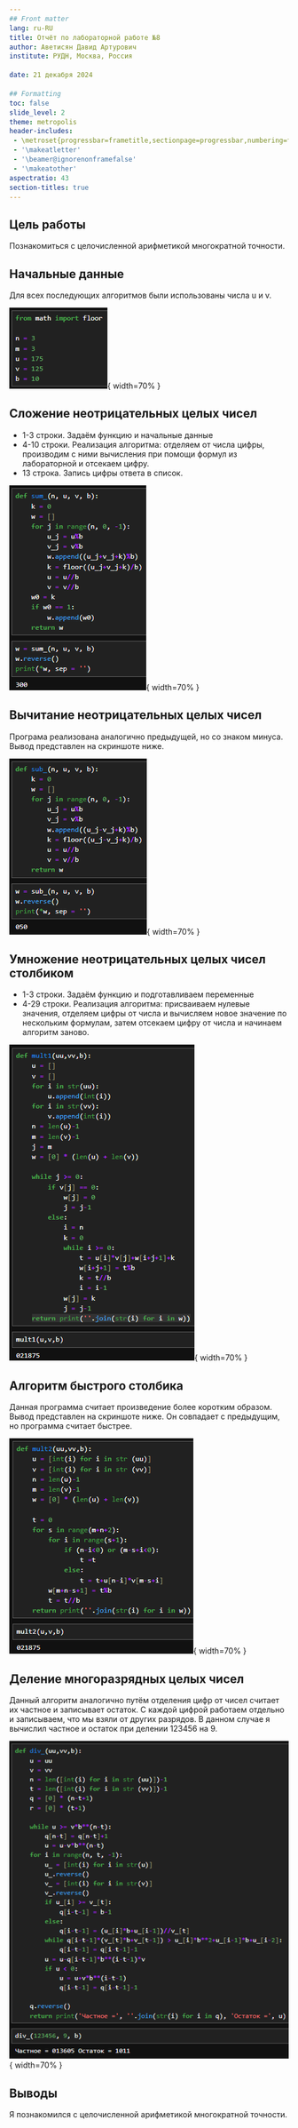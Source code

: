 ```yaml
---
## Front matter
lang: ru-RU
title: Отчёт по лабораторной работе №8
author: Аветисян Давид Артурович
institute: РУДН, Москва, Россия

date: 21 декабря 2024

## Formatting
toc: false
slide_level: 2
theme: metropolis
header-includes: 
 - \metroset{progressbar=frametitle,sectionpage=progressbar,numbering=fraction}
 - '\makeatletter'
 - '\beamer@ignorenonframefalse'
 - '\makeatother'
aspectratio: 43
section-titles: true
---
```


## Цель работы

Познакомиться с целочисленной арифметикой многократной точности.

## Начальные данные

Для всех последующих алгоритмов были использованы числа u и v.

![Начальные данные](image08/image_01.png){ width=70% }

## Сложение неотрицательных целых чисел

- 1-3 строки. Задаём функцию и начальные данные  
- 4-10 строки. Реализация алгоритма: отделяем от числа цифры, производим с ними вычисления при помощи формул из лабораторной и отсекаем цифру.  
- 13 строка. Запись цифры ответа в список.  

![Сложение неотрицательных целых чисел](image08/image_02.png){ width=70% }

## Вычитание неотрицательных целых чисел

Програма реализована аналогично предыдущей, но со знаком минуса. Вывод представлен на скриншоте ниже.

![Вычитание неотрицательных целых чисел](image08/image_03.png){ width=70% }

## Умножение неотрицательных целых чисел столбиком

- 1-3 строки. Задаём функцию и подготавливаем переменные  
- 4-29 строки. Реализация алгоритма: присваиваем нулевые значения, отделяем цифры от числа и вычисляем новое значение по нескольким формулам, затем отсекаем цифру от числа и начинаем алгоритм заново.  

![Умножение неотрицательных целых чисел столбиком](image08/image_04.png){ width=70% }

## Алгоритм быстрого столбика

Данная программа считает произведение более коротким образом. Вывод представлен на скриншоте ниже. Он совпадает с предыдущим, но программа считает быстрее.

![Алгоритм быстрого столбика](image08/image_05.png){ width=70% }

## Деление многоразрядных целых чисел

Данный алгоритм аналогично путём отделения цифр от чисел считает их частное и записывает остаток. С каждой цифрой работаем отдельно и записываем, что мы взяли от других разрядов. В данном случае я вычислил частное и остаток при делении 123456 на 9. 

![Деление многоразрядных целых чисел](image08/image_06.png){ width=70% }

## Выводы

Я познакомился с целочисленной арифметикой многократной точности.
